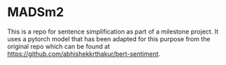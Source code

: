 # MADSm2
This is a repo for sentence simplification as part of a milestone project.  It uses a pytorch model that has been adapted for this purpose from the original repo which can
be found at https://github.com/abhishekkrthakur/bert-sentiment.
